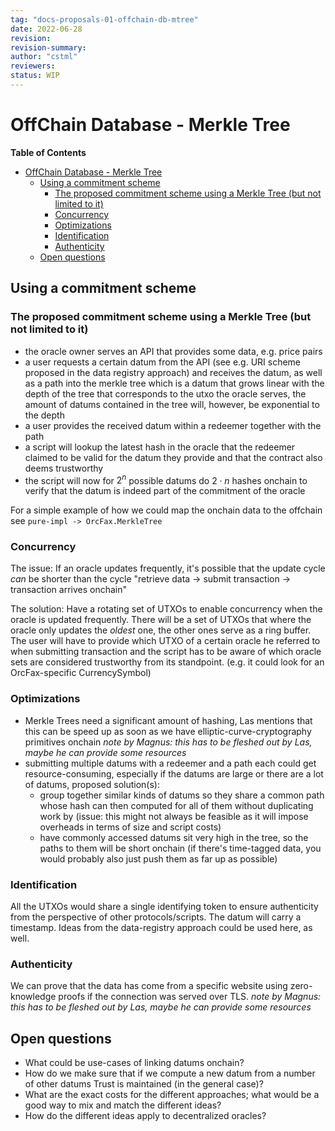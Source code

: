 ```yaml
---
tag: "docs-proposals-01-offchain-db-mtree"
date: 2022-06-28
revision: 
revision-summary:
author: "cstml"
reviewers:
status: WIP
---
```


# OffChain Database - Merkle Tree

<!-- markdown-toc start - Don't edit this section. Run M-x markdown-toc-refresh-toc -->
**Table of Contents**

- [OffChain Database - Merkle Tree](#offchain-database---merkle-tree)
  - [Using a commitment scheme](#using-a-commitment-scheme)
    - [The proposed commitment scheme using a Merkle Tree (but not limited to it)](#the-proposed-commitment-scheme-using-a-merkle-tree-but-not-limited-to-it)
    - [Concurrency](#concurrency)
    - [Optimizations](#optimizations)
    - [Identification](#identification)
    - [Authenticity](#authenticity)
  - [Open questions](#open-questions)

<!-- markdown-toc end -->

## Using a commitment scheme

### The proposed commitment scheme using a Merkle Tree (but not limited to it)

- the oracle owner serves an API that provides some data, e.g. price pairs
- a user requests a certain datum from the API (see e.g. URI scheme proposed in
  the data registry approach) and receives the datum, as well as a path into the
  merkle tree which is a datum that grows linear with the depth of the tree that
  corresponds to the utxo the oracle serves, the amount of datums contained in
  the tree will, however, be exponential to the depth
- a user provides the received datum within a redeemer together with the path
- a script will lookup the latest hash in the oracle that the redeemer claimed
  to be valid for the datum they provide and that the contract also deems
  trustworthy
- the script will now for $2^n$ possible datums do $2\cdot n$ hashes onchain to
  verify that the datum is indeed part of the commitment of the oracle

For a simple example of how we could map the onchain data to the offchain see
`pure-impl -> OrcFax.MerkleTree`

### Concurrency

The issue: If an oracle updates frequently, it's possible that the update cycle
*can* be shorter than the cycle "retrieve data -> submit transaction ->
transaction arrives onchain"

The solution: Have a rotating set of UTXOs to enable concurrency when the oracle
is updated frequently. There will be a set of UTXOs that where the oracle only
updates the *oldest* one, the other ones serve as a ring buffer. The user will
have to provide which UTXO of a certain oracle he referred to when submitting
transaction and the script has to be aware of which oracle sets are considered
trustworthy from its standpoint. (e.g. it could look for an OrcFax-specific
CurrencySymbol)

### Optimizations

- Merkle Trees need a significant amount of hashing, Las mentions that this can
  be speed up as soon as we have elliptic-curve-cryptography primitives onchain
  *note by Magnus: this has to be fleshed out by Las, maybe he can provide some
  resources*
- submitting multiple datums with a redeemer and a path each could get
  resource-consuming, especially if the datums are large or there are a lot of
  datums, proposed solution(s):
  - group together similar kinds of datums so they share a common path whose
    hash can then computed for all of them without duplicating work by (issue:
    this might not always be feasible as it will impose overheads in terms of
    size and script costs)
  - have commonly accessed datums sit very high in the tree, so the paths to
    them will be short onchain (if there's time-tagged data, you would probably
    also just push them as far up as possible)

### Identification

All the UTXOs would share a single identifying token to ensure authenticity from
the perspective of other protocols/scripts. The datum will carry a timestamp.
Ideas from the data-registry approach could be used here, as well.

### Authenticity

We can prove that the data has come from a specific website using zero-knowledge
proofs if the connection was served over TLS. *note by Magnus: this has to be
fleshed out by Las, maybe he can provide some resources*

## Open questions

- What could be use-cases of linking datums onchain?
- How do we make sure that if we compute a new datum from a number of other
  datums Trust is maintained (in the general case)?
- What are the exact costs for the different approaches; what would be a good
  way to mix and match the different ideas?
- How do the different ideas apply to decentralized oracles?
